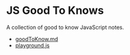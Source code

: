 # JS Good To Knows

A collection of good to know JavaScript notes.

- [goodToKnow.md](https://github.com/SebZG/JS-goodToKnow/blob/main/goodToKnow.md)
- [playground.js](https://github.com/SebZG/JS-goodToKnow/blob/main/playground.js)
